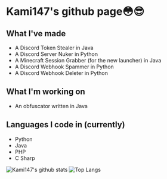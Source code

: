 <h1>Kami147's github page😳😎</h1>

<h2>What I've made</h2>
<ul>
  <li>A Discord Token Stealer in Java</li>
  <li>A Discord Server Nuker in Python</li>
  <li>A Minecraft Session Grabber (for the new launcher) in Java</li>
  <li>A Discord Webhook Spammer in Python</li>
  <li>A Discord Webhook Deleter in Python</li>
</ul>
<h2>What I'm working on</h2>
<ul>
  <li>An obfuscator written in Java</li>
</ul>
<h2>Languages I code in (currently)</h2>
<ul>
  <li>Python</li>
  <li>Java</li>
  <li>PHP</li>
  <li>C Sharp</li>
</ul>

![Kami147's github stats](https://github-readme-stats.vercel.app/api?username=Kami147&show_icons=true)
![Top Langs](https://github-readme-stats.vercel.app/api/top-langs/?username=Kami147)
